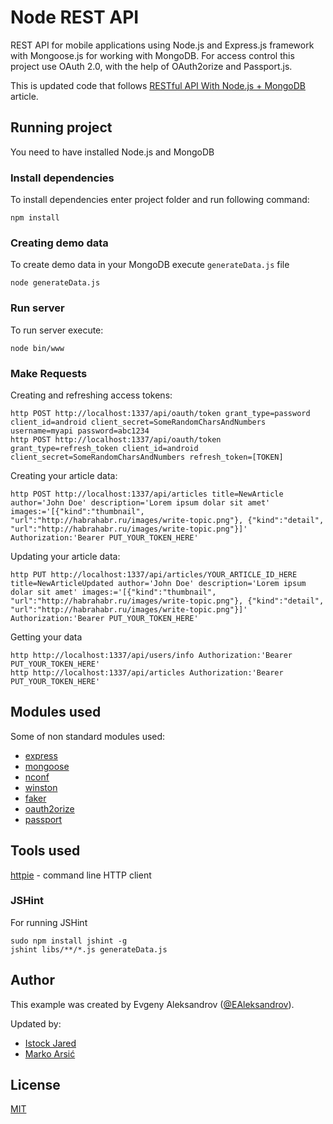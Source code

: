 # Node REST API

REST API for mobile applications using Node.js and Express.js framework with Mongoose.js for working with MongoDB. For access control this project use OAuth 2.0, with the help of OAuth2orize and Passport.js.

This is updated code that follows [RESTful API With Node.js + MongoDB](http://aleksandrov.ws/2013/09/12/restful-api-with-nodejs-plus-mongodb) article.

## Running project

You need to have installed Node.js and MongoDB 

### Install dependencies 

To install dependencies enter project folder and run following command:
```
npm install
```

### Creating demo data

To create demo data in your MongoDB execute ```generateData.js``` file 
```
node generateData.js
```

### Run server

To run server execute:
```
node bin/www 
```

### Make Requests

Creating and refreshing access tokens:
```
http POST http://localhost:1337/api/oauth/token grant_type=password client_id=android client_secret=SomeRandomCharsAndNumbers username=myapi password=abc1234
http POST http://localhost:1337/api/oauth/token grant_type=refresh_token client_id=android client_secret=SomeRandomCharsAndNumbers refresh_token=[TOKEN]
```

Creating your article data:
```
http POST http://localhost:1337/api/articles title=NewArticle author='John Doe' description='Lorem ipsum dolar sit amet' images:='[{"kind":"thumbnail", "url":"http://habrahabr.ru/images/write-topic.png"}, {"kind":"detail", "url":"http://habrahabr.ru/images/write-topic.png"}]' Authorization:'Bearer PUT_YOUR_TOKEN_HERE'
```

Updating your article data:
```
http PUT http://localhost:1337/api/articles/YOUR_ARTICLE_ID_HERE title=NewArticleUpdated author='John Doe' description='Lorem ipsum dolar sit amet' images:='[{"kind":"thumbnail", "url":"http://habrahabr.ru/images/write-topic.png"}, {"kind":"detail", "url":"http://habrahabr.ru/images/write-topic.png"}]' Authorization:'Bearer PUT_YOUR_TOKEN_HERE'
```

Getting your data 
```
http http://localhost:1337/api/users/info Authorization:'Bearer PUT_YOUR_TOKEN_HERE'
http http://localhost:1337/api/articles Authorization:'Bearer PUT_YOUR_TOKEN_HERE'
```

## Modules used

Some of non standard modules used:
* [express](https://www.npmjs.com/package/mongoose)
* [mongoose](https://www.npmjs.com/package/mongoose)
* [nconf](https://www.npmjs.com/package/nconf)
* [winston](https://www.npmjs.com/package/winston)
* [faker](https://www.npmjs.com/package/faker)
* [oauth2orize](https://www.npmjs.com/package/oauth2orize)
* [passport](https://www.npmjs.com/package/passport)

## Tools used

[httpie](https://github.com/jkbr/httpie) - command line HTTP client

### JSHint

For running JSHint  
```
sudo npm install jshint -g
jshint libs/**/*.js generateData.js
```

## Author

This example was created by Evgeny Aleksandrov ([@EAleksandrov](http://twitter.com/EAleksandrov)).

Updated by: 
* [Istock Jared](https://github.com/IstockJared)
* [Marko Arsić](http://portfolio.marsic.info/)  

## License

[MIT](https://github.com/ealeksandrov/NodeAPI/blob/master/LICENSE)
